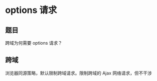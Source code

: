 # options 请求

## 题目

跨域为何需要 options 请求？

## 跨域

浏览器同源策略，默认限制跨域请求。限制跨域的 Ajax 网络请求，但不干涉 <script> <img> <iframe> <link> 加载资源
跨域的解决方案
- jsonp 在 <script/> 中发送请求
- CORS

```js
// CORS 配置允许跨域（服务端）
response.setHeader("Access-Control-Allow-Origin", "http://localhost:8011") // 或者 '*'
response.setHeader("Access-Control-Allow-Headers", "X-Requested-With")
response.setHeader("Access-Control-Allow-Methods", "PUT,POST,GET,DELETE,OPTIONS")
response.setHeader("Access-Control-Allow-Credentials", "true") // 允许跨域接收 cookie
```

## options 请求

使用 CORS 跨域请求时，经常会看到一个“多余”的 options 请求，之后才发送了实际的请求。

![](../img/options.png)

该请求就是为了检查服务端的 headers 信息，是否符合客户端的预期。所以它没有 body 的返回， 只有response headers。

> 规范要求，对那些可能对服务器数据产生副作用的 HTTP 请求方法（特别是 GET 以外的 HTTP 请求，或者搭配某些 MIME 类型的 POST 请求），浏览器必须首先使用 OPTIONS 方法发起一个预检请求（preflight request），从而获知服务端是否允许该跨域请求。—— MDN

## 答案

options 请求就是对 CORS 跨域请求之间的一次预检查，检查成功再发起正式请求，是浏览器自行处理的。<br>
了解即可，实际开发中不用过于关注。

